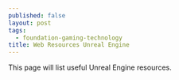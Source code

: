 ```yaml
---
published: false
layout: post
tags:
  - foundation-gaming-technology
title: Web Resources Unreal Engine
---
```

This page will list useful Unreal Engine resources.